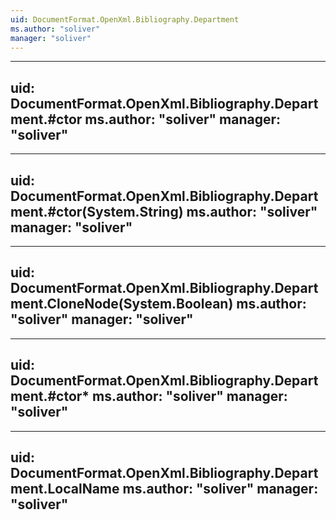 ```yaml
---
uid: DocumentFormat.OpenXml.Bibliography.Department
ms.author: "soliver"
manager: "soliver"
---
```


---
uid: DocumentFormat.OpenXml.Bibliography.Department.#ctor
ms.author: "soliver"
manager: "soliver"
---

---
uid: DocumentFormat.OpenXml.Bibliography.Department.#ctor(System.String)
ms.author: "soliver"
manager: "soliver"
---

---
uid: DocumentFormat.OpenXml.Bibliography.Department.CloneNode(System.Boolean)
ms.author: "soliver"
manager: "soliver"
---

---
uid: DocumentFormat.OpenXml.Bibliography.Department.#ctor*
ms.author: "soliver"
manager: "soliver"
---

---
uid: DocumentFormat.OpenXml.Bibliography.Department.LocalName
ms.author: "soliver"
manager: "soliver"
---
